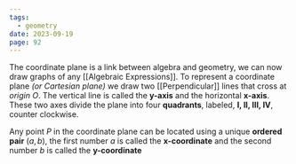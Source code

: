 ```yaml
---
tags:
  - geometry
date: 2023-09-19
page: 92
---
```

The coordinate plane is a link between algebra and geometry, we can now draw graphs of any [[Algebraic Expressions]]. To represent a coordinate plane *(or Cartesian plane)* we draw two [[Perpendicular]] lines that cross at *origin $O$*. The vertical line is called the **y-axis** and the horizontal **x-axis**. These two axes divide the plane into four **quadrants**, labeled, **I, II, III, IV**, counter clockwise.

Any point $P$ in the coordinate plane can be located using a unique **ordered pair** $(a, b)$, the first number $a$ is called the **x-coordinate** and the second number $b$ is called the **y-coordinate**